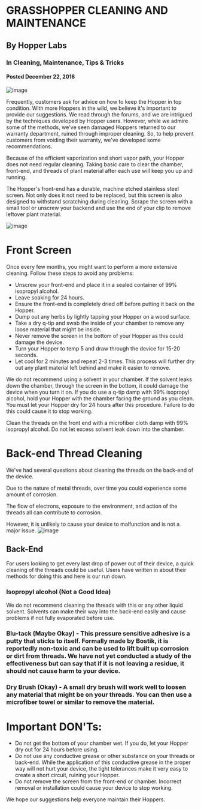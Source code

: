 
# GRASSHOPPER CLEANING AND MAINTENANCE
## By Hopper Labs 
### In Cleaning, Maintenance, Tips & Tricks 
#### Posted December 22, 2016

![image](https://user-images.githubusercontent.com/104687767/167316345-1c7acb68-05f9-4eee-9dc2-e7af91142497.png)

Frequently, customers ask for advice on how to keep the Hopper in top condition. With more Hoppers in the wild, we believe it's important to provide our suggestions. We read through the forums, and we are intrigued by the techniques developed by Hopper users. However, while we admire some of the methods, we've seen damaged Hoppers returned to our warranty department, ruined through improper cleaning. So, to help prevent customers from voiding their warranty, we've developed some recommendations.

Because of the efficient vaporization and short vapor path, your Hopper does not need regular cleaning. Taking basic care to clear the chamber, front-end, and threads of plant material after each use will keep you up and running.

The Hopper's front-end has a durable, machine etched stainless steel screen. Not only does it not need to be replaced, but this screen is also designed to withstand scratching during cleaning. Scrape the screen with a small tool or unscrew your backend and use the end of your clip to remove leftover plant material.

![image](https://user-images.githubusercontent.com/104687767/167316328-6285d903-2a6d-47a8-b118-191fb415522b.png)

# Front Screen

Once every few months, you might want to perform a more extensive cleaning. Follow these steps to avoid any problems:

- Unscrew your front-end and place it in a sealed container of 99% isopropyl alcohol. 
- Leave soaking for 24 hours. 
- Ensure the front-end is completely dried off before putting it back on the Hopper.
- Dump out any herbs by lightly tapping your Hopper on a wood surface. 
- Take a dry q-tip and swab the inside of your chamber to remove any loose material that might be inside. 
- Never remove the screen in the bottom of your Hopper as this could damage the device.
- Turn your Hopper to temp 5 and draw through the device for 15-20 seconds. 
- Let cool for 2 minutes and repeat 2-3 times. This process will further dry out any plant material left behind and make it easier to remove.

We do not recommend using a solvent in your chamber. If the solvent leaks down the chamber, through the screen in the bottom, it could damage the device when you turn it on. If you do use a q-tip damp with 99% isopropyl alcohol, hold your Hopper with the chamber facing the ground as you clean. You must let your Hopper dry for 24 hours after this procedure. Failure to do this could cause it to stop working.

Clean the threads on the front end with a microfiber cloth damp with 99% isopropyl alcohol. Do not let excess solvent leak down into the chamber.

# Back-end Thread Cleaning

We've had several questions about cleaning the threads on the back-end of the device. 

Due to the nature of metal threads, over time you could experience some amount of corrosion. 

The flow of electrons, exposure to the environment, and action of the threads all can contribute to corrosion. 

However, it is unlikely to cause your device to malfunction and is not a major issue.
![image](https://user-images.githubusercontent.com/104687767/167316362-61437408-e8b5-4932-ba1a-51bda84b8baa.png)

## Back-End

For users looking to get every last drop of power out of their device, a quick cleaning of the threads could be useful. Users have written in about their methods for doing this and here is our run down.

### Isopropyl alcohol (Not a Good Idea)

We do not recommend cleaning the threads with this or any other liquid solvent. Solvents can make their way into the back-end easily and cause problems if not fully evaporated before use.

### Blu-tack (Maybe Okay) - This pressure sensitive adhesive is a putty that sticks to itself. Formally made by Bostik, it is reportedly non-toxic and can be used to lift built up corrosion or dirt from threads. We have not yet conducted a study of the effectiveness but can say that if it is not leaving a residue, it should not cause harm to your device.

### Dry Brush (Okay) - A small dry brush will work well to loosen any material that might be on your threads. You can then use a microfiber towel or similar to remove the material.
# Important DON'Ts:

- Do not get the bottom of your chamber wet. If you do, let your Hopper dry out for 24 hours before using.
- Do not use any conductive grease or other substance on your threads or back-end. While the application of this conductive grease in the proper way will not hurt your device, the tight tolerances make it very easy to create a short circuit, ruining your Hopper.
- Do not remove the screen from the front-end or chamber. Incorrect removal or installation could cause your device to stop working.

We hope our suggestions help everyone maintain their Hoppers.

